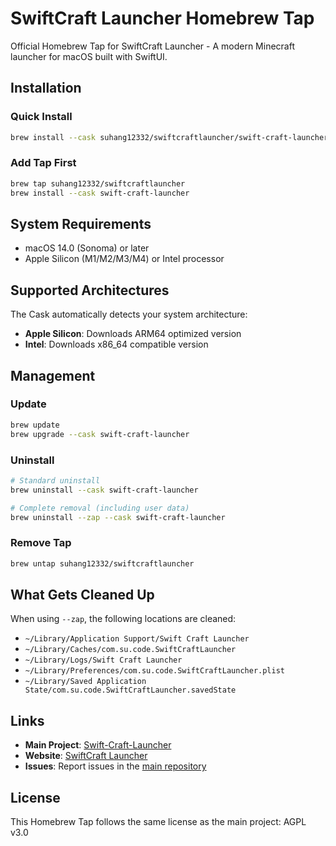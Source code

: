 # SwiftCraft Launcher Homebrew Tap

Official Homebrew Tap for SwiftCraft Launcher - A modern Minecraft launcher for macOS built with SwiftUI.

## Installation

### Quick Install
```bash
brew install --cask suhang12332/swiftcraftlauncher/swift-craft-launcher
```

### Add Tap First
```bash
brew tap suhang12332/swiftcraftlauncher
brew install --cask swift-craft-launcher
```

## System Requirements

- macOS 14.0 (Sonoma) or later
- Apple Silicon (M1/M2/M3/M4) or Intel processor

## Supported Architectures

The Cask automatically detects your system architecture:
- **Apple Silicon**: Downloads ARM64 optimized version
- **Intel**: Downloads x86_64 compatible version

## Management

### Update
```bash
brew update
brew upgrade --cask swift-craft-launcher
```

### Uninstall
```bash
# Standard uninstall
brew uninstall --cask swift-craft-launcher

# Complete removal (including user data)
brew uninstall --zap --cask swift-craft-launcher
```

### Remove Tap
```bash
brew untap suhang12332/swiftcraftlauncher
```

## What Gets Cleaned Up

When using `--zap`, the following locations are cleaned:
- `~/Library/Application Support/Swift Craft Launcher`
- `~/Library/Caches/com.su.code.SwiftCraftLauncher`
- `~/Library/Logs/Swift Craft Launcher`
- `~/Library/Preferences/com.su.code.SwiftCraftLauncher.plist`
- `~/Library/Saved Application State/com.su.code.SwiftCraftLauncher.savedState`

## Links

- **Main Project**: [Swift-Craft-Launcher](https://github.com/suhang12332/Swift-Craft-Launcher)
- **Website**: [SwiftCraft Launcher](https://suhang12332.github.io/swift-craft-launcher-web.github.io/)
- **Issues**: Report issues in the [main repository](https://github.com/suhang12332/Swift-Craft-Launcher/issues)

## License

This Homebrew Tap follows the same license as the main project: AGPL v3.0
